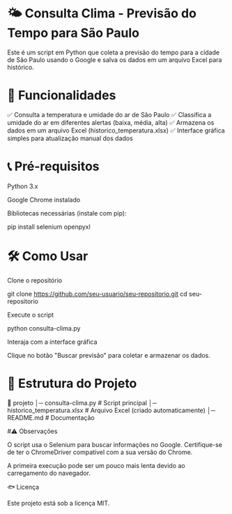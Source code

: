 
# 🌤 Consulta Clima - Previsão do Tempo para São Paulo

Este é um script em Python que coleta a previsão do tempo para a cidade de São Paulo usando o Google e salva os dados em um arquivo Excel para histórico.

# 🚀 Funcionalidades

✅ Consulta a temperatura e umidade do ar de São Paulo
✅ Classifica a umidade do ar em diferentes alertas (baixa, média, alta)
✅ Armazena os dados em um arquivo Excel (historico_temperatura.xlsx)
✅ Interface gráfica simples para atualização manual dos dados

# 📞 Pré-requisitos

Python 3.x

Google Chrome instalado

Bibliotecas necessárias (instale com pip):

pip install selenium openpyxl

# 🛠 Como Usar

Clone o repositório

git clone https://github.com/seu-usuario/seu-repositorio.git
cd seu-repositorio

Execute o script

python consulta-clima.py

Interaja com a interface gráfica

Clique no botão "Buscar previsão" para coletar e armazenar os dados.

# 📝 Estrutura do Projeto

📂 projeto
│─ consulta-clima.py  # Script principal
│─ historico_temperatura.xlsx  # Arquivo Excel (criado automaticamente)
│─ README.md  # Documentação

#⚠️ Observações

O script usa o Selenium para buscar informações no Google. Certifique-se de ter o ChromeDriver compatível com a sua versão do Chrome.

A primeira execução pode ser um pouco mais lenta devido ao carregamento do navegador.

🐟 Licença

Este projeto está sob a licença MIT.

